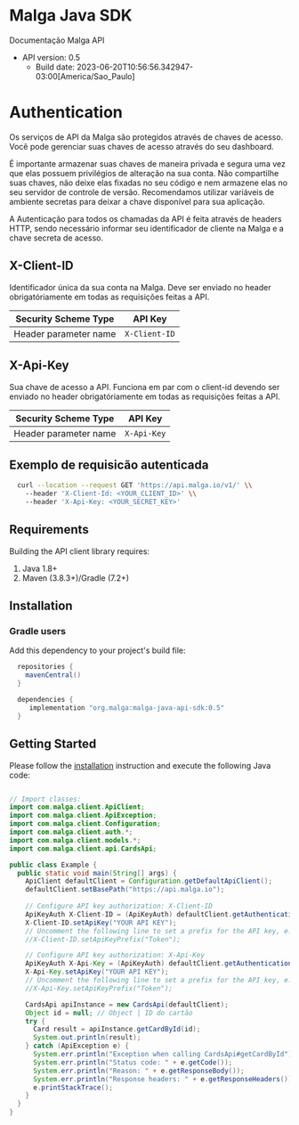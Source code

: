 # Malga Java SDK

Documentação Malga API
- API version: 0.5
  - Build date: 2023-06-20T10:56:56.342947-03:00[America/Sao_Paulo]

# Authentication

Os serviços de API da Malga são protegidos através de chaves de acesso. Você pode gerenciar suas chaves de acesso através do seu dashboard.

É importante armazenar suas chaves de maneira privada e segura uma vez que elas possuem privilégios de alteração na sua conta. Não compartilhe suas chaves, não deixe elas fixadas no seu código e nem armazene elas no seu servidor de controle de versão. Recomendamos utilizar variáveis de ambiente secretas para deixar a chave disponível para sua aplicação.

A Autenticação para todos os chamadas da API é feita através de headers HTTP, sendo necessário informar seu identificador de cliente na Malga e a chave secreta de acesso.

## X-Client-ID

Identificador única da sua conta na Malga. Deve ser enviado no header obrigatóriamente em todas as requisições feitas a API.

| Security Scheme Type | API Key |
|-----------------------|-----------|
| Header parameter name | `X-Client-ID` |

## X-Api-Key

Sua chave de acesso a API. Funciona em par com o client-id devendo ser enviado no header obrigatóriamente em todas as requisições feitas a API.

| Security Scheme Type | API Key |
|-----------------------|-----------|
| Header parameter name | `X-Api-Key` |

## Exemplo de requisicão autenticada

```bash
  curl --location --request GET 'https://api.malga.io/v1/' \\
    --header 'X-Client-Id: <YOUR_CLIENT_ID>' \\
    --header 'X-Api-Key: <YOUR_SECRET_KEY>'
```

## Requirements

Building the API client library requires:
1. Java 1.8+
2. Maven (3.8.3+)/Gradle (7.2+)

## Installation

### Gradle users

Add this dependency to your project's build file:

```groovy
  repositories {
    mavenCentral() 
  }

  dependencies {
     implementation "org.malga:malga-java-api-sdk:0.5"
  }
```

## Getting Started

Please follow the [installation](#installation) instruction and execute the following Java code:

```java

// Import classes:
import com.malga.client.ApiClient;
import com.malga.client.ApiException;
import com.malga.client.Configuration;
import com.malga.client.auth.*;
import com.malga.client.models.*;
import com.malga.client.api.CardsApi;

public class Example {
  public static void main(String[] args) {
    ApiClient defaultClient = Configuration.getDefaultApiClient();
    defaultClient.setBasePath("https://api.malga.io");
    
    // Configure API key authorization: X-Client-ID
    ApiKeyAuth X-Client-ID = (ApiKeyAuth) defaultClient.getAuthentication("X-Client-ID");
    X-Client-ID.setApiKey("YOUR API KEY");
    // Uncomment the following line to set a prefix for the API key, e.g. "Token" (defaults to null)
    //X-Client-ID.setApiKeyPrefix("Token");

    // Configure API key authorization: X-Api-Key
    ApiKeyAuth X-Api-Key = (ApiKeyAuth) defaultClient.getAuthentication("X-Api-Key");
    X-Api-Key.setApiKey("YOUR API KEY");
    // Uncomment the following line to set a prefix for the API key, e.g. "Token" (defaults to null)
    //X-Api-Key.setApiKeyPrefix("Token");

    CardsApi apiInstance = new CardsApi(defaultClient);
    Object id = null; // Object | ID do cartão
    try {
      Card result = apiInstance.getCardById(id);
      System.out.println(result);
    } catch (ApiException e) {
      System.err.println("Exception when calling CardsApi#getCardById");
      System.err.println("Status code: " + e.getCode());
      System.err.println("Reason: " + e.getResponseBody());
      System.err.println("Response headers: " + e.getResponseHeaders());
      e.printStackTrace();
    }
  }
}

```
